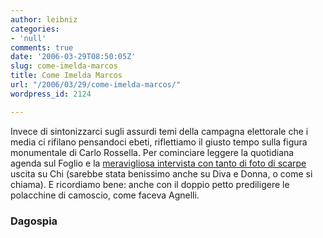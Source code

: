 ```yaml
---
author: leibniz
categories:
- 'null'
comments: true
date: '2006-03-29T08:50:05Z'
slug: come-imelda-marcos
title: Come Imelda Marcos
url: "/2006/03/29/come-imelda-marcos/"
wordpress_id: 2124

---
```

Invece di sintonizzarci sugli assurdi temi della campagna elettorale che i media ci rifilano pensandoci ebeti, riflettiamo il giusto tempo sulla figura monumentale di Carlo Rossella. Per cominciare leggere la quotidiana agenda sul Foglio e la [meravigliosa intervista con tanto di foto di scarpe](http://www.blognews.it/click/-2,161161/) uscita su Chi (sarebbe stata benissimo anche su Diva e Donna, o come si chiama). E ricordiamo bene: anche con il doppio petto prediligere le polacchine di camoscio, come faceva Agnelli.


### Dagospia
